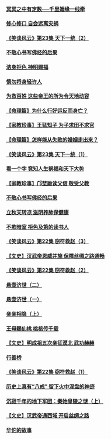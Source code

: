 #### [冥冥之中有定数──千里姻缘一线牵](../pages/prog647/a102643074.md?t=08140100) 

#### [修心修口 自会远离灾祸](../pages/prog647/a102643036.md?t=08140100) 

#### [《笑谈风云》第23集 天下一统（2）](../pages/prog647/a102643014.md?t=08140100) 

#### [不敬心书写佛经的后果](../pages/prog647/a102642368.md?t=08140100) 

#### [洁身拒色 神明赐福](../pages/prog647/a102642363.md?t=08140100) 

#### [慎勿将身轻许人](../pages/prog647/a102642222.md?t=08140100) 

#### [为救百姓 这些帝王的所为令天地动容](../pages/prog647/a102642052.md?t=08140100) 

#### [【命理篇】为什么行好运反而身亡？](../pages/prog647/a102641592.md?t=08140100) 

#### [【家教珍事】王猛知子 为子求田不求官](../pages/prog647/a102641580.md?t=08140100) 

#### [【命理篇】怎样能从失败的婚姻走出来？](../pages/prog647/a102640802.md?t=08140100) 

#### [《笑谈风云》第23集 天下一统（1）](../pages/prog647/a102640791.md?t=08140100) 

#### [看一个字 竟知人生祸福和天下大势](../pages/prog647/a102640137.md?t=08140100) 

#### [【家教珍事】邝埜跪读父信 敬受父教](../pages/prog647/a102640131.md?t=08140100) 

#### [不敬心书写佛经的后果](../pages/prog647/a102639970.md?t=08140100) 

#### [立秋天转凉 滋阴养肺保健康](../pages/prog647/a102639236.md?t=08140100) 

#### [不欺暗室 拒色及第的读书人](../pages/prog647/a102639223.md?t=08140100) 

#### [《笑谈风云》第22集 窃符救赵（3）](../pages/prog647/a102639213.md?t=08140100) 

#### [【文史】汉武帝恩威并施 保障丝绸之路通畅](../pages/prog647/a102638665.md?t=08140100) 

#### [《笑谈风云》第22集 窃符救赵（2）](../pages/prog647/a102638635.md?t=08140100) 

#### [悬壶济世（二）](../pages/prog647/a102637876.md?t=08140100) 

#### [悬壶济世（一）](../pages/prog647/a102637864.md?t=08140100) 

#### [亲亲相隐（上）](../pages/prog647/a102637311.md?t=08140100) 

#### [王母赐仙桃 桃核传千载](../pages/prog647/a102636523.md?t=08140100) 

#### [【文史】明成祖五次亲征漠北 武功赫赫](../pages/prog647/a102636519.md?t=08140100) 

#### [行善桥](../pages/prog647/a102636040.md?t=08140100) 

#### [《笑谈风云》第22集 窃符救赵（1）](../pages/prog647/a102636037.md?t=08140100) 

#### [历史上真有“八戒” 留下火中涅盘的神迹](../pages/prog647/a102635944.md?t=08140100) 

#### [沉寂千年的地下军团：秦始皇陵之谜（上）](../pages/prog647/a102635362.md?t=08140100) 

#### [【文史】汉武帝通西域 开启丝绸之路](../pages/prog647/a102635355.md?t=08140100) 

#### [华佗的故事](../pages/prog647/a102632432.md?t=08140100) 

